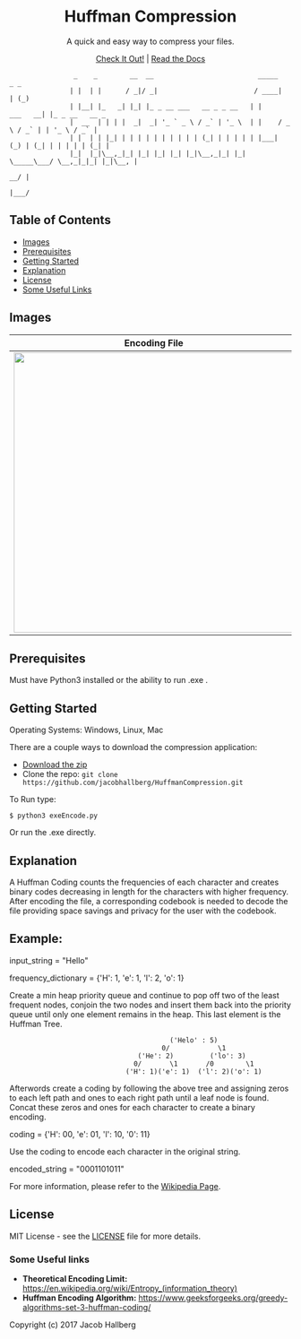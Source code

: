 
<h1 align="center">Huffman Compression</h1>

<p align="center">A quick and easy way to compress your files.</p>

<p align="center"><a href="#site">Check It Out!</a> | <a href="#documentation">Read the Docs</a></p>

```
                _    _        __  __                          _____          _ _             
               | |  | |      / _|/ _|                        / ____|        | (_)            
               | |__| |_   _| |_| |_ _ __ ___   __ _ _ __   | |     ___   __| |_ _ __   __ _ 
               |  __  | | | |  _|  _| '_ ` _ \ / _` | '_ \  | |    / _ \ / _` | | '_ \ / _` |
               | |  | | |_| | | | | | | | | | | (_| | | | | | |___| (_) | (_| | | | | | (_| |
               |_|  |_|\__,_|_| |_| |_| |_| |_|\__,_|_| |_|  \_____\___/ \__,_|_|_| |_|\__, |
                                                                                        __/ |
                                                                                       |___/ 
```


## Table of Contents
- [Images](#images)
- [Prerequisites](#prerequisites)
- [Getting Started](#getting-started)
- [Explanation](#explanation)
- [License](#license)
- [Some Useful Links](#some-useful-links)

## Images

| Encoding File | Decoding File |
| ------------- | ------------- |
| <img src="https://i.imgur.com/aufFEaL.png" width="500" height="500" />| <img src="https://i.imgur.com/fYSnrnl.png" width="500" height="500" />|

## Prerequisites

Must have Python3 installed or the ability to run .exe .

## Getting Started

Operating Systems: Windows, Linux, Mac


There are a couple ways to download the compression application:
- [Download the zip](https://github.com/jacobhallberg/HuffmanCompression/archive/master.zip)
- Clone the repo: `git clone https://github.com/jacobhallberg/HuffmanCompression.git` 

To Run type:
```
$ python3 exeEncode.py
```
Or run the .exe directly.

## Explanation

A Huffman Coding counts the frequencies of each character and creates binary codes decreasing in length for the characters with higher frequency.
After encoding the file, a corresponding codebook is needed to decode the file providing space savings and privacy for the user with the codebook.

## Example:

  input_string = "Hello"
  
  frequency_dictionary = {'H': 1, 'e': 1, 'l': 2, 'o': 1}
  
  Create a min heap priority queue and continue to pop off two of the least frequent nodes, conjoin the two nodes and insert them back into the priority queue until only one element remains in the heap. This last element is the Huffman Tree.
  
                                            ('Helo' : 5)
                                          0/            \1
                                    ('He': 2)         ('lo': 3)
                                   0/       \1       /0        \1
                                 ('H': 1)('e': 1)  ('l': 2)('o': 1)
  
  Afterwords create a coding by following the above tree and assigning zeros to each left path and ones to each right path until a leaf node is found. Concat these zeros and ones for each character to create a binary encoding.
  
  coding = {'H': 00, 'e': 01, 'l': 10, '0': 11}
  
  Use the coding to encode each character in the original string.
  
  encoded_string = "0001101011"

For more information, please refer to the [Wikipedia Page](https://en.wikipedia.org/wiki/Huffman_coding).

## License
MIT License - see the [LICENSE](https://github.com/jacobhallberg/HuffmanCompression/blob/master/LICENSE) file for more details.

### Some Useful links

- **Theoretical Encoding Limit:** https://en.wikipedia.org/wiki/Entropy_(information_theory)
- **Huffman Encoding Algorithm:** https://www.geeksforgeeks.org/greedy-algorithms-set-3-huffman-coding/

Copyright (c) 2017 Jacob Hallberg

